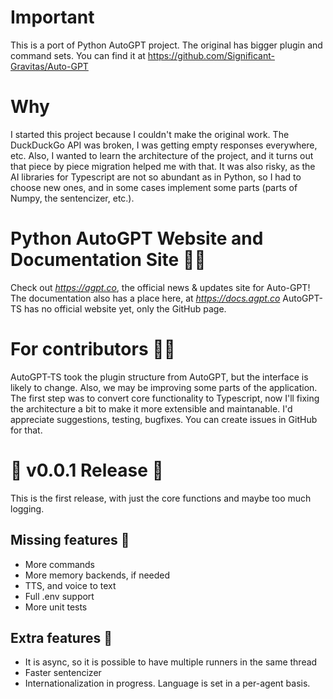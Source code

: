 # Important
This is a port of Python AutoGPT project. The original has bigger plugin and command sets.
You can find it at https://github.com/Significant-Gravitas/Auto-GPT

# Why
I started this project because I couldn't make the original work. The DuckDuckGo API was broken,
I was getting empty responses everywhere, etc. Also, I wanted to learn the architecture of the 
project, and it turns out that piece by piece migration helped me with that. It was also risky,
as the AI libraries for Typescript are not so abundant as in Python, so I had to choose new ones, 
and in some cases implement some parts (parts of Numpy, the sentencizer, etc.).

# Python AutoGPT Website and Documentation Site 📰📖
Check out *https://agpt.co*, the official news & updates site for Auto-GPT!
The documentation also has a place here, at *https://docs.agpt.co*
AutoGPT-TS has no official website yet, only the GitHub page.

# For contributors 👷🏼
AutoGPT-TS took the plugin structure from AutoGPT, but the interface is likely to change.
Also, we may be improving some parts of the application. The first step was to convert core
functionality to Typescript, now I'll fixing the architecture a bit to make it more extensible
and maintanable.
I'd appreciate suggestions, testing, bugfixes. You can create issues in GitHub for that.

# 🚀 v0.0.1 Release 🚀
This is the first release, with just the core functions and maybe too much logging.

## Missing features 🐋
 * More commands
 * More memory backends, if needed
 * TTS, and voice to text
 * Full .env support
 * More unit tests

## Extra features 🐋
 * It is async, so it is possible to have multiple runners in the same thread
 * Faster sentencizer
 * Internationalization in progress. Language is set in a per-agent basis.
